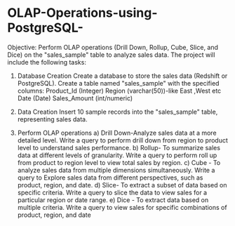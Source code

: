 # OLAP-Operations-using-PostgreSQL-
Objective: Perform OLAP operations (Drill Down, Rollup, Cube, Slice, and Dice) on the "sales_sample" table to analyze sales data. The project will include the following tasks: 

1. Database Creation Create a database to store the sales data (Redshift or PostgreSQL). Create a table named "sales_sample" with the specified columns: Product_Id (Integer) Region (varchar(50))-like East ,West etc Date (Date) Sales_Amount (int/numeric) 

2. Data Creation Insert 10 sample records into the "sales_sample" table, representing sales data.
  
3. Perform OLAP operations a) Drill Down-Analyze sales data at a more detailed level. Write a query to perform drill down from region to product level to understand sales performance. b) Rollup- To summarize sales data at different levels of granularity. Write a query to perform roll up from product to region level to view total sales by region. c) Cube - To analyze sales data from multiple dimensions simultaneously. Write a query to Explore sales data from different perspectives, such as product, region, and date. d) Slice- To extract a subset of data based on specific criteria. Write a query to slice the data to view sales for a particular region or date range. e) Dice - To extract data based on multiple criteria. Write a query to view sales for specific combinations of product, region, and date 

